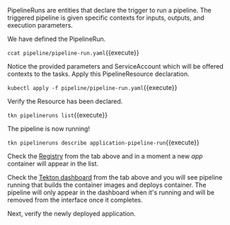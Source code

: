 PipelineRuns are entities that declare the trigger to run a pipeline. The triggered pipeline is given specific contexts for inputs, outputs, and execution parameters.

We have defined the PipelineRun.

`ccat pipeline/pipeline-run.yaml`{{execute}}

Notice the provided parameters and ServiceAccount which will be offered contexts to the tasks. Apply this PipelineResource declaration.

`kubectl apply -f pipeline/pipeline-run.yaml`{{execute}}

Verify the Resource has been declared.

`tkn pipelineruns list`{{execute}}

The pipeline is now running!

`tkn pipelineruns describe application-pipeline-run`{{execute}}

Check the [Registry](
https://[[HOST_SUBDOMAIN]]-31000-[[KATACODA_HOST]].environments.katacoda.com/) from the tab above and in a moment a new _app_ container will appear in the list.

Check the [Tekton dashboard](
https://[[HOST_SUBDOMAIN]]-32500-[[KATACODA_HOST]].environments.katacoda.com/) from the tab above and you will see pipeline running that builds the container images and deploys container. The pipeline will only appear in the dashboard when it's running and will be removed from the interface once it completes.

Next, verify the newly deployed application.
